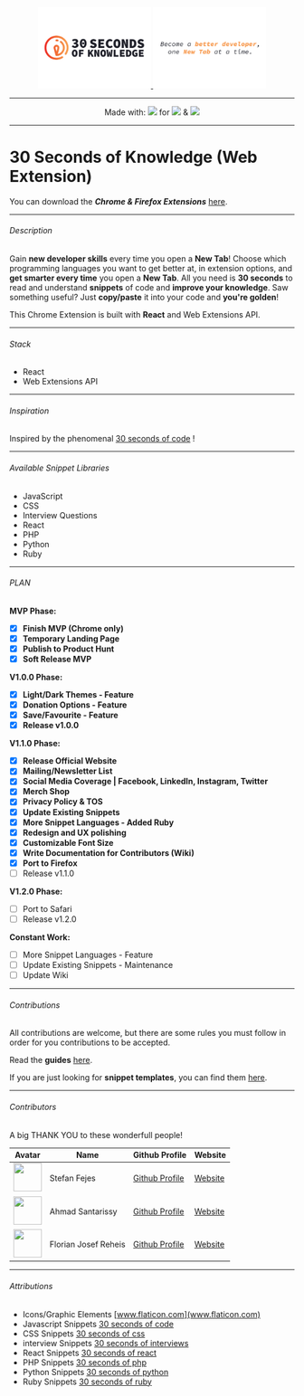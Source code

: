 <p align="center">
  <a href="https://30secondsofknowledge.com" target="_blank">
	<img width=200 src="./media/Logo_Dark.png"/>
	<img width=200 src="./media/Tagline_Dark.png"/>
  </a>
</p>

------

<p align="center">
  Made with:
  <img src="https://cdn4.iconfinder.com/data/icons/logos-3/600/React.js_logo-512.png" height=20 />
  for
  <img src="https://proxy.duckduckgo.com/iu/?u=http%3A%2F%2Ficons.iconarchive.com%2Ficons%2Fdtafalonso%2Fandroid-lollipop%2F512%2FChrome-icon.png&f=1" height=20/>
  &
  <img src="https://duckduckgo.com/i/86080547.png" height=20/>
</p>

------

# 30 Seconds of Knowledge (Web Extension)

You can download the ***Chrome & Firefox Extensions*** [here](https://30secondsofknowledge.com/).

------

###### Description

Gain **new developer skills** every time you open a **New Tab**! Choose which programming languages you want to get better at, in extension options, and **get smarter every time** you open a **New Tab**. All you need is **30 seconds** to read and understand **snippets** of code and **improve your knowledge**. Saw something useful? Just **copy/paste** it into your code and **you're golden**!

This Chrome Extension is built with **React** and Web Extensions API.

------

###### Stack

- React
- Web Extensions API

------

###### Inspiration

Inspired by the phenomenal [30 seconds of code](https://github.com/30-seconds/30-seconds-of-code) !

------

###### Available Snippet Libraries

- JavaScript
- CSS
- Interview Questions
- React
- PHP
- Python
- Ruby

------

###### PLAN

**MVP Phase:**

- [x] **Finish MVP (Chrome only)**
- [x] **Temporary Landing Page**
- [x] **Publish to Product Hunt**
- [x] **Soft Release MVP**

**V1.0.0 Phase:**

- [x] **Light/Dark Themes - Feature**
- [x] **Donation Options - Feature**
- [x] **Save/Favourite - Feature**
- [x] **Release v1.0.0**

**V1.1.0 Phase:**

- [x] **Release Official Website**
- [x] **Mailing/Newsletter List**
- [x] **Social Media Coverage | Facebook, LinkedIn, Instagram, Twitter**
- [x] **Merch Shop**
- [x] **Privacy Policy & TOS**
- [x] **Update Existing Snippets**
- [x] **More Snippet Languages - Added Ruby**
- [x] **Redesign and UX polishing**
- [x] **Customizable Font Size**
- [x] **Write Documentation for Contributors (Wiki)**
- [x] **Port to Firefox**
- [ ] Release v1.1.0

**V1.2.0 Phase:**

- [ ] Port to Safari
- [ ] Release v1.2.0

**Constant Work:**

- [ ] More Snippet Languages - Feature
- [ ] Update Existing Snippets - Maintenance
- [ ] Update Wiki

------

###### Contributions

All contributions are welcome, but there are some rules you must follow in order for you contributions to be accepted.

Read the **guides** [here](https://github.com/petrovicstefanrs/30_seconds_of_knowledge/wiki).

If you are just looking for **snippet templates**, you can find them [here](/templates).

------

###### Contributors

A big THANK YOU to these wonderfull people!

| Avatar                                                                                              | Name               | Github Profile                                   | Website                                 |
| --------------------------------------------------------------------------------------------------- | ------------------ | ------------------------------------------------ | --------------------------------------- |
| <img src="https://avatars2.githubusercontent.com/u/25749162?s=460&v=4" width="50px" height="50px"/> | Stefan Fejes | [Github Profile](https://github.com/fejes713)  | [Website](stefanfejes.com/) |
| <img src="https://avatars0.githubusercontent.com/u/522352?s=460&v=4" width="50px" height="50px"/>   | Ahmad Santarissy   | [Github Profile](https://github.com/asantarissy) | [Website](https://ahmadsantarissy.com)  |
| <img src="https://avatars2.githubusercontent.com/u/16981711?s=460&v=4" width="50px" height="50px"/>   | Florian Josef Reheis | [Github Profile](https://github.com/florianjosefreheis) | [Website](https://www.florianjosefreheis.com/)  |

------

###### Attributions

- Icons/Graphic Elements [www.flaticon.com](www.flaticon.com)
- Javascript Snippets [30 seconds of code](https://github.com/30-seconds/30-seconds-of-code)
- CSS Snippets [30 seconds of css](https://github.com/30-seconds/30-seconds-of-css)
- interview Snippets [30 seconds of interviews](https://github.com/30-seconds/30-seconds-of-interviews)
- React Snippets [30 seconds of react](https://github.com/30-seconds/30-seconds-of-react)
- PHP Snippets [30 seconds of php](https://github.com/appzcoder/30-seconds-of-php-code)
- Python Snippets [30 seconds of python](https://github.com/kriadmin/30-seconds-of-python-code)
- Ruby Snippets [30 seconds of ruby](https://github.com/florianjosefreheis/30-seconds-of-ruby)
